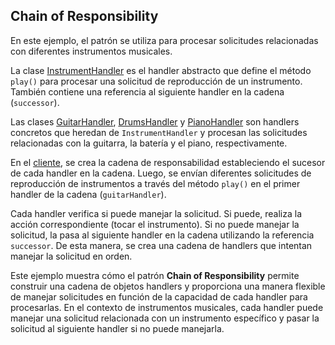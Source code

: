 ## Chain of Responsibility
En este ejemplo, el patrón se utiliza para procesar solicitudes relacionadas con diferentes instrumentos musicales.

La clase [InstrumentHandler](InstrumentHandler.java) es el handler abstracto que define el método `play()` para procesar
una solicitud de reproducción de un instrumento. También contiene una referencia al siguiente handler en la cadena (`successor`).

Las clases [GuitarHandler](GuitarHandler.java), [DrumsHandler](DrumsHandler.java) y [PianoHandler](PianoHandler.java) 
son handlers concretos que heredan de `InstrumentHandler` y procesan las solicitudes relacionadas con la guitarra, 
la batería y el piano, respectivamente.

En el [cliente](ChainOfResponsibility.java), se crea la cadena de responsabilidad estableciendo el sucesor de cada 
handler en la cadena. Luego, se envían diferentes solicitudes de reproducción de instrumentos a través del método 
`play()` en el primer handler de la cadena (`guitarHandler`).

Cada handler verifica si puede manejar la solicitud. Si puede, realiza la acción correspondiente (tocar el instrumento).
Si no puede manejar la solicitud, la pasa al siguiente handler en la cadena utilizando la referencia `successor`. De esta
manera, se crea una cadena de handlers que intentan manejar la solicitud en orden.

Este ejemplo muestra cómo el patrón **Chain of Responsibility** permite construir una cadena de objetos handlers y
proporciona una manera flexible de manejar solicitudes en función de la capacidad de cada handler para procesarlas. 
En el contexto de instrumentos musicales, cada handler puede manejar una solicitud relacionada con un instrumento 
específico y pasar la solicitud al siguiente handler si no puede manejarla.